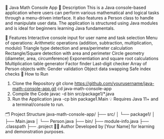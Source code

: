 📘 Java Math Console App
📌 Description
This is a Java console-based application where users can perform various mathematical and logical tasks through a menu-driven interface. It also features a Person class to handle and manipulate user data. The application is structured using Java modules and is ideal for beginners learning Java fundamentals.

🧠 Features
Interactive console input for user name and task selection
Menu of operations:
Arithmetic operations (addition, subtraction, multiplication, modulo)
Triangle type detection and area/perimeter calculation
Rectangle/Square detection with area and perimeter
Circle geometry (diameter, area, circumference)
Exponentiation and square root calculations
Multiplication table generator
Factor finder
Last-digit checker
Array of Person objects with:
Gender validation
Object data swapping
Safe index checks
🚀 How to Run
1. Clone the Repository
git clone https://github.com/yourusername/java-math-console-app.git
cd java-math-console-app
2. Compile the Code
javac -d bin src/package1/*.java
3. Run the Application
java -cp bin package1.Main
💡 Requires Java 11+ and a terminal/console to run.

🗂 Project Structure
java-math-console-app/
├── src/
│   └── package1/
│       ├── Main.java
│       └── Person.java
├── bin/
├── module-info.java
├── .classpath
├── .project
🧑‍💻 Author
Developed by [Your Name] for learning and demonstration purposes.


